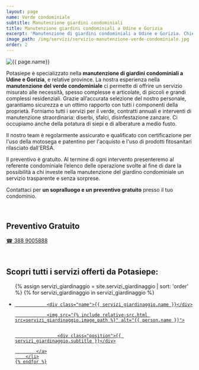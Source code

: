 ```yaml
---
layout: page
name: Verde condominiale
subtitle: Manutenzione giardini condominiali
title: Manutenzione giardini condominiali a Udine e Gorizia
excerpt: 'Manutenzione di giardini condominiali a Udine e Gorizia. Chiedici un sopralluogo e un preventivo gratuito per la manutenzione del verde condominiale.'
image_path: /img/servizi/servizio-manutenzione-verde-condominiale.jpg
order: 2
---
```

<img src="{{ page.image_path }}" alt="{{ page.name}}" title="{{ page.name }}"/>

Potasiepe è specializzato nella **manutenzione di giardini condominiali a Udine e Gorizia**, e relative province. La nostra esperienza nella **manutenzione del verde condominiale** ci permette di offrire un servizio misurato alle necessità, spesso complesse e articolate, di piccoli e grandi complessi residenziali. Grazie all’accurata selezione del nostro personale, garantiamo sicurezza e un ottimo rapporto con tutti i componenti della proprietà.
Forniamo tutti i servizi per il verde, contratti annuali e interventi di manutenzione straordinaria: diserbi, sfalci, disinfestazione zanzare. Ci occupiamo anche della potatura di siepi e di alberature a medio fusto.

Il nostro team è regolarmente assicurato e qualificato con certificazione per l'uso della motosega e patentino per l'acquisto e l'uso di prodotti fitosanitari rilasciato dall'ERSA.

Il preventivo è gratuito. Al termine di ogni intervento presenteremo al referente condominiale l’elenco delle operazione svolte al fine di dare la possibilità a chi investe nella manutenzione del giardino condominiale un servizio trasparente e senza sorprese.

Contattaci per **un sopralluogo e un preventivo gratuito** presso il tuo condominio.

<br/>
<div class="text-center">
  <h2>Preventivo Gratuito</h2>
  <a title="numero di telefono di Potasiepe Giardiniere +393889005888" href="tel:+393889005888" class="button">&#9742; 388 9005888</a>
</div>
<br/><br/>

## Scopri tutti i servizi offerti da Potasiepe:

<div class="list-collection">
<ul>
  {% assign servizi_giardinaggio = site.servizi_giardinaggio | sort: 'order' %}
  {% for servizi_giardinaggio in servizi_giardinaggio %}
		<li>
			<a href="{{ site.baseurl }}{{ servizi_giardinaggio.url }}">

				<div class="name">{{ servizi_giardinaggio.name }}</div>

				<img src="{% include relative-src.html src=servizi_giardinaggio.image_path %}" alt="{{ person.name }}">


					<div class="position">{{ servizi_giardinaggio.subtitle }}</div>

			</a>
		</li>
	{% endfor %}

</ul>
</div>
